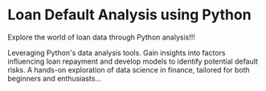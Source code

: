 # Loan Default Analysis using Python 
Explore the world of loan data through Python analysis!!!


Leveraging Python's data analysis tools. Gain insights into factors influencing loan repayment and develop models to identify potential default risks. A hands-on exploration of data science in finance, tailored for both beginners and enthusiasts...
